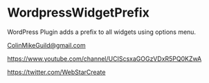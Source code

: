 # WordpressWidgetPrefix

WordPress Plugin adds a prefix to all widgets using options menu.

ColinMikeGuild@gmail.com

https://www.youtube.com/channel/UCIScsxaGOGzVDxR5PQ0KZwA

https://twitter.com/WebStarCreate
